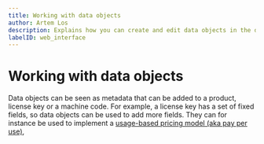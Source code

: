```yaml
---
title: Working with data objects
author: Artem Los
description: Explains how you can create and edit data objects in the dashboard, both on license key level and machine code level.
labelID: web_interface
---
```


# Working with data objects

Data objects can be seen as metadata that can be added to a product, license key or a machine code. For example, a license key has a set of fixed fields, so data objects can be used to add more fields. They can for instance be used to implement a [usage-based pricing model (aka pay per use)](/licensing-models/usage-based), 

